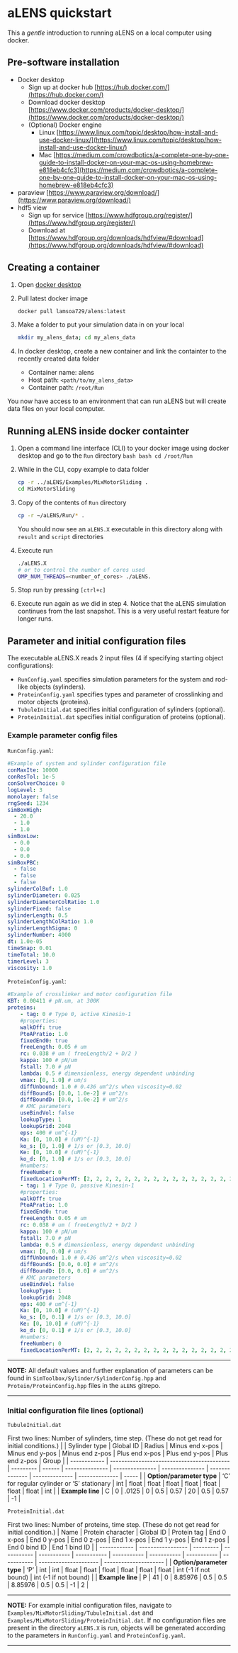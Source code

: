 # aLENS quickstart

This a _gentle_ introduction to running aLENS on a local computer using docker.

## Pre-software installation

- Docker desktop
  - Sign up at docker hub [https://hub.docker.com/](https://hub.docker.com/)
  - Download docker desktop [https://www.docker.com/products/docker-desktop/](https://www.docker.com/products/docker-desktop/)
  - (Optional) Docker engine
    - Linux [https://www.linux.com/topic/desktop/how-install-and-use-docker-linux/](https://www.linux.com/topic/desktop/how-install-and-use-docker-linux/)
    - Mac [https://medium.com/crowdbotics/a-complete-one-by-one-guide-to-install-docker-on-your-mac-os-using-homebrew-e818eb4cfc3](https://medium.com/crowdbotics/a-complete-one-by-one-guide-to-install-docker-on-your-mac-os-using-homebrew-e818eb4cfc3)
- paraview [https://www.paraview.org/download/](https://www.paraview.org/download/)
- hdf5 view
  - Sign up for service [https://www.hdfgroup.org/register/](https://www.hdfgroup.org/register/)
  - Download at [https://www.hdfgroup.org/downloads/hdfview/#download](https://www.hdfgroup.org/downloads/hdfview/#download)

## Creating a container

1. Open [docker desktop](https://www.docker.com/blog/getting-started-with-docker-desktop/)
2. Pull latest docker image

   ```bash
   docker pull lamsoa729/alens:latest
   ```

3. Make a folder to put your simulation data in on your local

   ```bash
   mkdir my_alens_data; cd my_alens_data
   ```

4. In docker desktop, create a new container and link the containter to the recently created data folder
   - Container name: alens
   - Host path: `<path/to/my_alens_data>`
   - Container path: `/root/Run`

<!--TODO Get screenshot of doing this -->

You now have access to an environment that can run aLENS but will create data
files on your local computer.

## Running aLENS inside docker containter

1.  Open a command line interface (CLI) to your docker image using docker desktop
    and go to the `Run` directory
    `bash bash cd /root/Run `
    <!--TODO Get screenshot of doing this -->
1.  While in the CLI, copy example to data folder

    ```bash
    cp -r ../aLENS/Examples/MixMotorSliding .
    cd MixMotorSliding
    ```

1.  Copy of the contents of `Run` directory

    ```bash
    cp -r ~/aLENS/Run/* .
    ```

    You should now see an `aLENS.X` executable in this directory along with `result` and `script` directories

1.  Execute run

    ```bash
    ./aLENS.X
    # or to control the number of cores used
    OMP_NUM_THREADS=<number_of_cores> ./aLENS.
    ```

1.  Stop run by pressing `[ctrl+c]`
1.  Execute run again as we did in step 4. Notice that the aLENS simulation continues from the last snapshot. This is a very useful restart feature for longer runs.

## Parameter and initial configuration files

The executable aLENS.X reads 2 input files (4 if specifying starting object configurations):

- `RunConfig.yaml` specifies simulation parameters for the system and rod-like objects (sylinders).
- `ProteinConfig.yaml` specifies types and parameter of crosslinking and motor objects (proteins).
- `TubuleInitial.dat` specifies initial configuration of sylinders (optional).
- `ProteinInitial.dat` specifies initial configuration of proteins (optional).

### Example parameter config files

`RunConfig.yaml`:

```yaml
#Example of system and sylinder configuration file
conMaxIte: 10000
conResTol: 1e-5
conSolverChoice: 0
logLevel: 3
monolayer: false
rngSeed: 1234
simBoxHigh:
  - 20.0
  - 1.0
  - 1.0
simBoxLow:
  - 0.0
  - 0.0
  - 0.0
simBoxPBC:
  - false
  - false
  - false
sylinderColBuf: 1.0
sylinderDiameter: 0.025
sylinderDiameterColRatio: 1.0
sylinderFixed: false
sylinderLength: 0.5
sylinderLengthColRatio: 1.0
sylinderLengthSigma: 0
sylinderNumber: 4000
dt: 1.0e-05
timeSnap: 0.01
timeTotal: 10.0
timerLevel: 3
viscosity: 1.0
```

`ProteinConfig.yaml`:

```yaml
#Example of crosslinker and motor configuration file
KBT: 0.00411 # pN.um, at 300K
proteins:
    - tag: 0 # Type 0, active Kinesin-1
    #properties:
    walkOff: true
    PtoAPratio: 1.0
    fixedEnd0: true
    freeLength: 0.05 # um
    rc: 0.038 # um ( freeLength/2 + D/2 )
    kappa: 100 # pN/um
    fstall: 7.0 # pN
    lambda: 0.5 # dimensionless, energy dependent unbinding
    vmax: [0, 1.0] # um/s
    diffUnbound: 1.0 # 0.436 um^2/s when viscosity=0.02
    diffBoundS: [0.0, 1.0e-2] # um^2/s
    diffBoundD: [0.0, 1.0e-2] # um^2/s
    # KMC parameters
    useBindVol: false
    lookupType: 1
    lookupGrid: 2048
    eps: 400 # um^{-1}
    Ka: [0, 10.0] # (uM)^{-1}
    ko_s: [0, 1.0] # 1/s or [0.3, 10.0]
    Ke: [0, 10.0] # (uM)^{-1}
    ko_d: [0, 1.0] # 1/s or [0.3, 10.0]
    #numbers:
    freeNumber: 0
    fixedLocationPerMT: [2, 2, 2, 2, 2, 2, 2, 2, 2, 2, 2, 2, 2, 2, 2, 2, 2, 2, 2, 2, 2, 2, 2, 2, 2, 2, 2, 2, 2, 2, 2, 2, 2, 2, 2, 2, 2, 2, 2, 2, 2, 2, 2, 2, 2, 2, 2, 2, 2, 2, 2, 2, 2, 2, 2, 2, 2, 2, 2, 2, 2, 2, 2, 2, 2, 2, 2, 2, 2, 2, 2, 2, 2, 2, 2, 2, 2, 2, 2, 2] # 80
    - tag: 1 # Type 0, passive Kinesin-1
    #properties:
    walkOff: true
    PtoAPratio: 1.0
    fixedEnd0: true
    freeLength: 0.05 # um
    rc: 0.038 # um ( freeLength/2 + D/2 )
    kappa: 100 # pN/um
    fstall: 7.0 # pN
    lambda: 0.5 # dimensionless, energy dependent unbinding
    vmax: [0, 0.0] # um/s
    diffUnbound: 1.0 # 0.436 um^2/s when viscosity=0.02
    diffBoundS: [0.0, 0.0] # um^2/s
    diffBoundD: [0.0, 0.0] # um^2/s
    # KMC parameters
    useBindVol: false
    lookupType: 1
    lookupGrid: 2048
    eps: 400 # um^{-1}
    Ka: [0, 10.0] # (uM)^{-1}
    ko_s: [0, 0.1] # 1/s or [0.3, 10.0]
    Ke: [0, 10.0] # (uM)^{-1}
    ko_d: [0, 0.1] # 1/s or [0.3, 10.0]
    #numbers:
    freeNumber: 0
    fixedLocationPerMT: [2, 2, 2, 2, 2, 2, 2, 2, 2, 2, 2, 2, 2, 2, 2, 2, 2, 2, 2, 2] # 20
```

---

**NOTE:**
All default values and further explanation of parameters can be found in
`SimToolbox/Sylinder/SylinderConfig.hpp` and `Protein/ProteinConfig.hpp` files
in the `aLENS` gitrepo.

---

### Initial configuration file lines (optional)

`TubuleInitial.dat`

First two lines: Number of sylinders, time step. (These do not get read for initial conditions.)
| | Sylinder type | Global ID | Radius | Minus end x-pos | Minus end y-pos | Minus end z-pos | Plus end x-pos | Plus end y-pos | Plus end z-pos | Group |
| ------------ | ------------------------------------------ | --------- | ------ | --------------- | --------------- | --------------- | -------------- | -------------- | -------------- | ----- |
| **Option/parameter type** | ‘C’ for regular cylinder or ‘S’ stationary | int | float | float | float | float | float | float | float | int |
| **Example line** | C | 0 | .0125 | 0 | 0.5 | 0.57 | 20 | 0.5 | 0.57 | -1 |

`ProteinInitial.dat`

First two lines: Number of proteins, time step. (These do not get read for initial condition.)
| Name | Protein character | Global ID | Protein tag | End 0 x-pos | End 0 y-pos | End 0 z-pos | End 1 x-pos | End 1 y-pos | End 1 z-pos | End 0 bind ID | End 1 bind ID |
| ------------ | ----------------- | --------- | ----------- | ----------- | ----------- | ----------- | ----------- | ----------- | ----------- | --------------------- | --------------------- |
| **Option/parameter type** | ‘P’ | int | int | float | float | float | float | float | float | int (-1 if not bound) | int (-1 if not bound) |
| **Example line** | P | 41 | 0 | 8.85976 | 0.5 | 0.5 | 8.85976 | 0.5 | 0.5 | -1 | 2 |

---

**NOTE:**
For example initial configuration files, navigate to `Examples/MixMotorSliding/TubuleInitial.dat` and `Examples/MixMotorSliding/ProteinInitial.dat`. If no configuration files are present in the directory `aLENS.X` is run, objects will be generated according to the parameters in `RunConfig.yaml` and `ProteinConfig.yaml`.

---

<!--## Visualizing-->

<!--1. Collect metadata using the given python script-->
<!--1. Start paraview-->
<!--1. Load state file-->
<!--1. Point paraview to the correct files-->
<!--1. Visualize-->
<!--1. Change color of crosslinkers-->

<!--## Create images for animation-->

<!--1. Create PNG folder-->
<!--1. Start from beginning and save animation pointing to the PNG folder-->
<!--1. Run the creation of the data-->

<!--## Post-processing with alens_analysis-->

<!--- Clone alens_analysis on local machine-->

<!--    ```bash-->
<!--    git clone --recursive https://github.com/flatironinstitute/aLENS_analysis.git-->
<!--    ccd aLENS_analysis-->
<!--    ```-->

<!--- Create a virtual environment-->
<!--    - Install `conda install numpy h5py scipy matplotlib vtk pyyaml numba`-->

<!--```bash-->
<!--conda create env -f environment.yml-->
<!--#or-->
<!--python3 -m venv /path/to/new/virtual/environment-->
<!--source my_venv/bin/activate-->
<!--pip install numpy h5py scipy matplotlib vtk pyyaml numba-->
<!--# Then-->
<!--pip install -e . -->
<!--```-->

<!--- Install all the requirements for alens_analysis-->
<!--- Run collection code-->
<!--- Look at data using hdf5 view-->

<!--## Installing on workstation-->

<!--- Cloning the repository-->

<!--[Installing aLENS from scratch](https://www.notion.so/Installing-aLENS-from-scratch-d2b0e413543b4c3e89ed7a2e7fac37b7)-->

<!--- Full compiling on workstation-->
<!--- Setting up environment-->
<!--- Make a `setEnvironment.sh` file-->

<!--## Future topics-->

<!--- General structure of aLENS framework-->
<!--- [ ]  What are the basics steps of the code-->
<!--- Mounting your data on your home computer-->
<!--- [ ]  How to set up fuse and quick commands-->
<!--- Generating movies-->
<!--- [ ]  How to use the script I’ve made for this-->
<!--- How to manage data-->
<!--- [ ]  Go over the ceph file system and why keeping the file number small is a necessary-->
<!--- [ ]  Zipping files-->
<!--- [ ]  Accessing them through an archive-->
<!--- Generating files with my current python scripts-->
<!--- [ ]  Move those scripts to either aLENS or aLENS_analysis-->
<!--- [ ]  Maybe introduce people to chi-pet?-->
<!--- Using slurm submit files-->
<!--- [ ]  Try one of these out myself-->
<!--- [ ]  Create a heuristic  for choosing the right number of cores and other system parameters-->
<!--- [ ]  Go over other things that slow down your simulations. (I/O processes)-->
<!--- Tuning parameters properly for best results-->
<!--- [ ]  Check to make sure that you are not missing any that are currently in the code-->

<!--- `SylinderConfig.hpp`-->
<!--Physical and simulation parameters for rod-like objects are defined in the `SimToolbox/Sylinder/SylinderConfig.hpp` file.-->
<!--Some parameters have default values and need not be defined in the config files.-->

<!--```cpp-->
<!--unsigned int rngSeed; ///< random number seed-->
<!--int logLevel;         ///< follows SPDLOG level enum, see Util/Logger.hpp for details-->
<!--int timerLevel = 0;   ///< how detailed the timer should be-->

<!--// domain setting-->
<!--double simBoxHigh[3];   ///< simulation box size-->
<!--double simBoxLow[3];    ///< simulation box size-->
<!--bool simBoxPBC[3];      ///< flag of true/false of periodic in that direction-->
<!--bool monolayer = false; ///< flag for simulating monolayer on x-y plane-->

<!--double initBoxHigh[3];      ///< initialize sylinders within this box-->
<!--double initBoxLow[3];       ///< initialize sylinders within this box-->
<!--double initOrient[3];       ///< initial orientation for each sylinder. >1 <-1 means random-->
<!--bool initCircularX = false; ///< set the initial cross-section as a circle in the yz-plane-->
<!--int initPreSteps = 100; ///< number of initial pre steps to resolve potential collisions-->

<!--// physical constant-->
<!--double viscosity; ///< unit pN/(um^2 s), water ~ 0.0009-->
<!--double KBT;       ///< pN.um, 0.00411 at 300K-->
<!--double linkKappa; ///< pN/um stiffness of sylinder links-->
<!--double linkGap;   ///< um length of gap between sylinder links-->

<!--// sylinder settings-->
<!--bool sylinderFixed = false; ///< sylinders do not move-->
<!--int sylinderNumber;         ///< initial number of sylinders-->
<!--double sylinderLength;      ///< sylinder length (mean if sigma>0)-->
<!--double sylinderLengthSigma; ///< sylinder length lognormal distribution sigma-->
<!--double sylinderDiameter;    ///< sylinder diameter-->

<!--// collision radius and diameter-->
<!--double sylinderDiameterColRatio; ///< collision diameter = ratio * real diameter-->
<!--double sylinderLengthColRatio;   ///< collision length = ratio * real length-->
<!--double sylinderColBuf;           ///< threshold for recording possible collision-->

<!--// time stepping-->
<!--double dt;        ///< timestep size-->
<!--double timeTotal; ///< total simulation time-->
<!--double timeSnap;  ///< snapshot time. save one group of data for each snapshot-->

<!--// constraint solver-->
<!--double conResTol;    ///< constraint solver residual-->
<!--int conMaxIte;       ///< constraint solver maximum iteration-->
<!--int conSolverChoice; ///< choose a iterative solver. 0 for BBPGD, 1 for APGD, etc-->
<!--```-->

<!--- `ProteinConfig.cpp`-->
<!--Physical and simulation parameters for rod-like objects are defined in the `SimToolbox/Sylinder/SylinderConfig.hpp` file.-->

<!--```cpp-->
<!--// per protein properties-->
<!--int tag = 0;              ///< user-assigned integer tag for different types-->
<!--bool walkOff = true;      ///< walf off the end, i.e., no 'end-dewelling'-->
<!--double fixedLocation = 0; ///< in [-1,1]-->
<!--double freeLength = 0.05; ///< the free length. unit um-->
<!--double kappa = 204.7; ///< Spring constant when attached to MT. unit pN/um-->
<!--double fstall = 1.0;  ///< stall force. unit pN-->
<!--double diffUnbound = 4.5; ///< Unbounded diffusivity, unit um^2/s-->
<!--double lambda = 0;        ///< dimensionless unbinding load sensitivity-->

<!--double PtoAPratio = 1.; ///< Parallel to anti-parallel binding ratio-->
<!--bool fixedEnd0 = false; ///< end0 is fixed to a MT at the given location-->
<!--bool useBindVol = false;-->
<!--///< Calculate KMC_s_d factor using effective volume unbound exists in-->

<!--// per head properties-->
<!--bool vdrag[2] = {false, false}; ///< if including dragged motion-->
<!--double vmax[2] = {0, 0};        ///< max velocity for each end.  um/s-->
<!--double vmaxAP[2] = {0, 0};-->
<!--///< max velocity for each end, anti parallel. um/s-->

<!--double diffBoundS[2] = {0, 0};-->
<!--///< diffusivity for ends when singly bound. unit um^2/s-->
<!--double diffBoundD[2] = {0, 0};-->
<!--///< diffusivity for ends when doubly bound. unit um^2/s-->

<!--// kMC data field-->
<!--double rc;  ///< the capture radius of protein (user set)-->
<!--double eps; ///< Number of crosslinker binding sites per um of MT-->
<!--double ko_s[2];-->
<!--///< Turnover rate for each end for KMC_u_s and KMC_s_u steps-->
<!--double ko_d[2];-->
<!--///< Turnover rate for each end for KMC_s_d and KMC_d_s steps-->
<!--double Ka[2];-->
<!--///< Association constant when neither head is bound-->
<!--double Ke[2];-->
<!--///< Equilibrium constant when other end is bound-->

<!--///< The type of potential to use when using the binding lookup table-->
<!--///<    0: U = k/2 * (sqrt(d^2 + s^2) - ell0 - D)^2-->
<!--///<    1: U = k/2 * ((d-D)*sqrt(1 +  (s/d)^2) - ell0)^2-->
<!--///< d: perpendicular distance to potentially bound filament-->
<!--///< s: parallel distance along filament from closest point-->
<!--int lookupType = 0;-->
<!--int lookupGrid = 256;-->
<!--```-->
